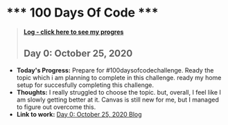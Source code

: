 # *** 100 Days Of Code *** 
> **[Log - click here to see my progres](https://github.com/IamBikramPurkait/100DaysofCode/blob/main/log.md)**
> ## **Day 0: October 25, 2020**        
* **Today's Progress:** Prepare for #100daysofcodechallenge. Ready the topic which i am planning to complete in this challenge. ready my home setup for succesfully completing this challenge. 
* **Thoughts:** I really struggled to choose the topic. but, overall, I feel like I am slowly getting better at it. Canvas is still new for me, but I managed to figure out overcome this.    
* **Link to work:** [Day 0: October 25, 2020 Blog](https://codewithbikram.blogspot.com/2020/10/ive-joined-100daysofcode-challenge-two.html)
